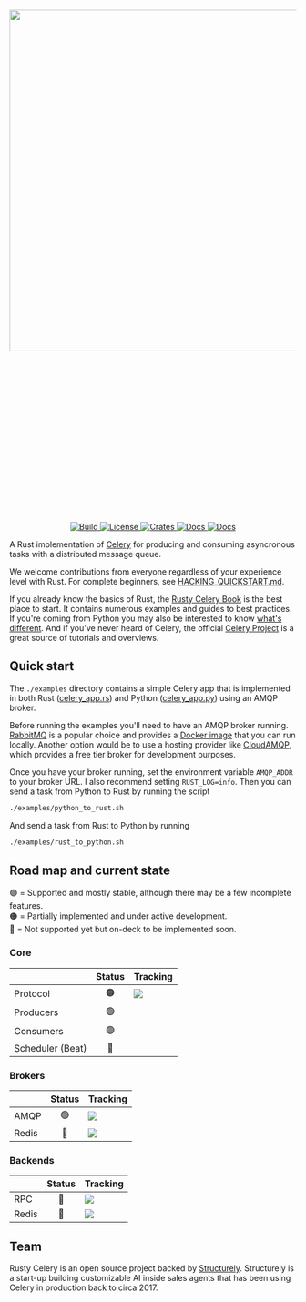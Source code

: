 <p align="center" style="font-size:300px;">
    <br>
    <img src="https://structurely-images.s3-us-west-2.amazonaws.com/logos/rusty-celery.png" width="600"/>
    <br>
<p>
<p align="center">
    <a href="https://github.com/rusty-celery/rusty-celery/actions">
        <img alt="Build" src="https://github.com/rusty-celery/rusty-celery/workflows/CI/badge.svg">
    </a>
    <a href="https://github.com/rusty-celery/rusty-celery/blob/master/LICENSE">
        <img alt="License" src="https://img.shields.io/github/license/rusty-celery/rusty-celery.svg?color=blue&cachedrop">
    </a>
    <a href="https://crates.io/crates/celery">
        <img alt="Crates" src="https://img.shields.io/crates/v/celery.svg?color=blue">
    </a>
    <a href="https://docs.rs/celery/">
        <img alt="Docs" src="https://img.shields.io/badge/docs.rs-API%20docs-blue">
    </a>
    <a href="https://github.com/rusty-celery/rusty-celery/issues?q=is%3Aissue+is%3Aopen+label%3A%22Status%3A+Help+Wanted%22">
        <img alt="Docs" src="https://img.shields.io/github/issues/rusty-celery/rusty-celery/Status%3A%20Help%20Wanted?label=Help%20Wanted">
    </a>
</p>

A Rust implementation of [Celery](https://github.com/celery/celery) for producing and consuming asyncronous tasks with a distributed message queue.

We welcome contributions from everyone regardless of your experience level with Rust. For complete beginners, see [HACKING_QUICKSTART.md](https://github.com/rusty-celery/rusty-celery/blob/master/HACKING_QUICKSTART.md).

If you already know the basics of Rust, the [Rusty Celery Book](https://rusty-celery.github.io/) is the best place to start. It contains numerous examples and guides to best practices. If you're coming from Python you may also be interested to know [what's different](https://rusty-celery.github.io/coming-from-python/index.html). And if you've never heard of Celery, the official [Celery Project](http://www.celeryproject.org/) is a great source of tutorials and overviews.

## Quick start

The `./examples` directory contains a simple Celery app that is implemented in both Rust ([celery_app.rs](https://github.com/rusty-celery/rusty-celery/blob/master/examples/celery_app.rs)) and Python ([celery_app.py](https://github.com/rusty-celery/rusty-celery/blob/master/examples/celery_app.py)) using an AMQP broker. 

Before running the examples you'll need to have an AMQP broker running. [RabbitMQ](https://www.rabbitmq.com/) is a popular choice and provides a [Docker image](https://hub.docker.com/_/rabbitmq) that you can run locally. Another option would be to use a hosting provider like [CloudAMQP](https://www.cloudamqp.com/), which provides a free tier broker for development purposes.

Once you have your broker running, set the environment variable `AMQP_ADDR` to your broker URL. I also recommend setting `RUST_LOG=info`. Then you can send a task from Python to Rust by running the script

```bash
./examples/python_to_rust.sh
```

And send a task from Rust to Python by running

```bash
./examples/rust_to_python.sh
```

## Road map and current state

🟢 = Supported and mostly stable, although there may be a few incomplete features.<br/>
🟠 = Partially implemented and under active development.<br/>
🔴 = Not supported yet but on-deck to be implemented soon.

### Core

|                  | Status  | Tracking  |
| ---------------- |:-------:| --------- |
| Protocol         | 🟠      | [![](https://img.shields.io/github/issues/rusty-celery/rusty-celery/Protocol%20Feature?label=Issues)](https://github.com/rusty-celery/rusty-celery/issues?q=is%3Aissue+label%3A%22Protocol+Feature%22+is%3Aopen) |
| Producers        | 🟢      | |
| Consumers        | 🟢      | |
| Scheduler (Beat) | 🔴      | |

### Brokers

|       | Status | Tracking |
| ----- |:------:| -------- |
| AMQP  | 🟢     | [![](https://img.shields.io/github/issues/rusty-celery/rusty-celery/Broker%3A%20AMQP?label=Issues)](https://github.com/rusty-celery/rusty-celery/labels/Broker%3A%20AMQP) |
| Redis | 🔴     | [![](https://img.shields.io/github/issues/rusty-celery/rusty-celery/Broker%3A%20Redis?label=Issues)](https://github.com/rusty-celery/rusty-celery/labels/Broker%3A%20Redis) |

### Backends

|             | Status | Tracking |
| ----------- |:------:| -------- |
| RPC         | 🔴     | [![](https://img.shields.io/github/issues/rusty-celery/rusty-celery/Backend%3A%20RPC?label=Issues)](https://github.com/rusty-celery/rusty-celery/labels/Backend%3A%20RPC) |
| Redis       | 🔴     | [![](https://img.shields.io/github/issues/rusty-celery/rusty-celery/Backend%3A%20Redis?label=Issues)](https://github.com/rusty-celery/rusty-celery/labels/Backend%3A%20Redis) |

## Team

Rusty Celery is an open source project backed by [Structurely](https://structurely.com/). Structurely is a start-up building customizable AI inside sales agents that has been using Celery in production back to circa 2017.
